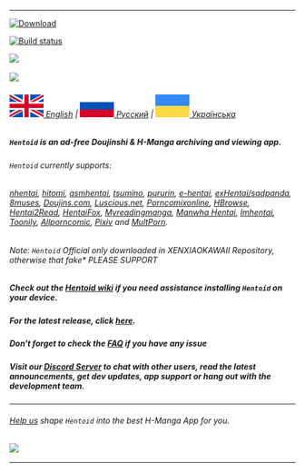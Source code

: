 <!--
  Title: Hentoid
  Description: Doujinshi Android App
-->
___

[![Download](https://img.shields.io/badge/GET-the%20APK-brightgreen.svg)](https://github.com/avluis/Hentoid/releases/latest)

[![Build status](https://app.bitrise.io/app/70539fbfc39cb9d8/status.svg?token=_kOMCvtscTfWpw7mdsqvJA&branch=dev)](https://app.bitrise.io/app/70539fbfc39cb9d8) 

[![](https://discordapp.com/api/guilds/173995475098271746/embed.png?style=banner2)](https://discord.gg/TNCwwUw)

![](https://github.com/avluis/Hentoid/blob/master/wiki-img/welcome_2023.png)

###### [![](https://github.com/avluis/Hentoid/blob/master/wiki-img/en-flag.svg) English](https://github.com/avluis/Hentoid/tree/master/README.md) | [![](https://github.com/avluis/Hentoid/blob/master/wiki-img/ru-flag.svg) Русский](https://github.com/avluis/Hentoid/tree/master/README-ru.md) | [![](https://github.com/avluis/Hentoid/blob/master/wiki-img/uk-flag.svg) Українська](https://github.com/avluis/Hentoid/tree/master/README-uk.md)


##### `Hentoid` is an ad-free Doujinshi & H-Manga archiving and viewing app.
###### `Hentoid` currently supports:
###### [nhentai](https://nhentai.net/), [hitomi](https://hitomi.la/), [asmhentai](http://asmhentai.com/), [tsumino](http://www.tsumino.com/), [pururin](https://pururin.io/), [e-hentai](https://e-hentai.org/), [exHentai/sadpanda](https://exhentai.org), [8muses](https://www.8muses.com), [Doujins.com](https://doujins.com), [Luscious.net](https://www.luscious.net), [Porncomixonline](https://www.porncomixonline.net/), [HBrowse](https://www.hbrowse.com/), [Hentai2Read](https://hentai2read.com/), [HentaiFox](https://hentaifox.com), [Myreadingmanga](https://myreadingmanga.info/), [Manwha Hentai](https://manhwahentai.me/), [Imhentai](https://imhentai.com), [Toonily](https://toonily.com/), [Allporncomic](https://allporncomic.com/), [Pixiv](https://www.pixiv.net/) and [MultPorn]([http://multporn.net/](https://multporn.net/)).

###### Note: `Hentoid` Official only downloaded in XENXIAOKAWAII Repository, otherwise that fake* PLEASE SUPPORT

##### Check out the [Hentoid wiki](https://github.com/AVnetWS/Hentoid/wiki) if you need assistance installing `Hentoid` on your device.
##### For the latest release, click [here](https://github.com/XENXIAOKAWAII/Hentoid_V1BETA_OFC/releases/tag/beta-1.0).

##### Don't forget to check the [FAQ](https://github.com/avluis/Hentoid/wiki/FAQ) if you have any issue
##### Visit our [Discord Server](https://discord.gg/K52Sn7hV) to chat with other users, read the latest announcements, get dev updates, app support or hang out with the development team.
___
###### [Help us](https://github.com/XENXIAOKAWAII/Hentoid/wiki/Contributing) shape `Hentoid` into the best H-Manga App for you.

[![](https://github.com/avluis/Hentoid/blob/master/wiki-img/CherryBanner.png)](https://github.com/RobbWatershed/GalleryCherry)
___

<meta name='keywords' content='doujin, doujinshi, download doujinshi, android app, doujin android app, doujinshi android app, doujin android download, doujinshi android download'>
